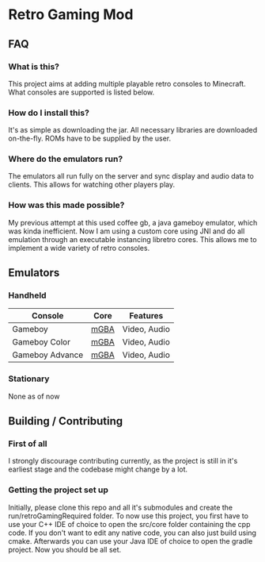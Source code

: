 # Retro Gaming Mod
## FAQ
### What is this?
This project aims at adding multiple playable retro consoles to Minecraft. What consoles are supported is listed below.
### How do I install this?
It's as simple as downloading the jar. All necessary libraries are downloaded on-the-fly. ROMs have to be supplied by the user.
### Where do the emulators run?
The emulators all run fully on the server and sync display and audio data to clients. This allows for watching other players play.
### How was this made possible?
My previous attempt at this used coffee gb, a java gameboy emulator, which was kinda inefficient. Now I am using a custom core using JNI and do all emulation through an executable instancing libretro cores. This allows me to implement a wide variety of retro consoles.

## Emulators
### Handheld
Console | Core | Features
--- | --- | ---
Gameboy | [mGBA](https://mgba.io/) | Video, Audio
Gameboy Color | [mGBA](https://mgba.io/) | Video, Audio
Gameboy Advance | [mGBA](https://mgba.io/) | Video, Audio
### Stationary
None as of now

## Building / Contributing
### First of all
I strongly discourage contributing currently, as the project is still in it's earliest stage and the codebase might change by a lot.
### Getting the project set up
Initially, please clone this repo and all it's submodules and create the run/retroGamingRequired folder.
To now use this project, you first have to use your C++ IDE of choice to open the src/core folder containing the cpp code. If you don't want to edit any native code, you can also just build using cmake.
Afterwards you can use your Java IDE of choice to open the gradle project. Now you should be all set.
